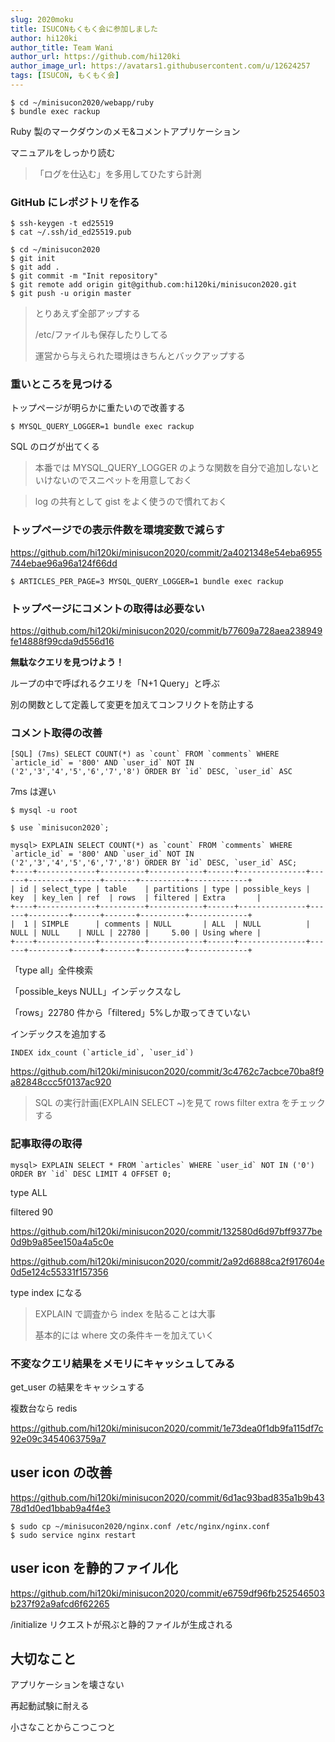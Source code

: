 ```yaml
---
slug: 2020moku
title: ISUCONもくもく会に参加しました
author: hi120ki
author_title: Team Wani
author_url: https://github.com/hi120ki
author_image_url: https://avatars1.githubusercontent.com/u/12624257
tags: [ISUCON, もくもく会]
---
```


<!--truncate-->

```
$ cd ~/minisucon2020/webapp/ruby
$ bundle exec rackup
```

Ruby 製のマークダウンのメモ&コメントアプリケーション

マニュアルをしっかり読む

> 「ログを仕込む」を多用してひたすら計測

### GitHub にレポジトリを作る

```
$ ssh-keygen -t ed25519
$ cat ~/.ssh/id_ed25519.pub
```

```
$ cd ~/minisucon2020
$ git init
$ git add .
$ git commit -m "Init repository"
$ git remote add origin git@github.com:hi120ki/minisucon2020.git
$ git push -u origin master
```

> とりあえず全部アップする
>
> /etc/ファイルも保存したりしてる
>
> 運営から与えられた環境はきちんとバックアップする

### 重いところを見つける

トップページが明らかに重たいので改善する

```
$ MYSQL_QUERY_LOGGER=1 bundle exec rackup
```

SQL のログが出てくる

> 本番では MYSQL_QUERY_LOGGER のような関数を自分で追加しないといけないのでスニペットを用意しておく

> log の共有として gist をよく使うので慣れておく

### トップページでの表示件数を環境変数で減らす

<https://github.com/hi120ki/minisucon2020/commit/2a4021348e54eba6955744ebae96a96a124f66dd>

```
$ ARTICLES_PER_PAGE=3 MYSQL_QUERY_LOGGER=1 bundle exec rackup
```

### トップページにコメントの取得は必要ない

<https://github.com/hi120ki/minisucon2020/commit/b77609a728aea238949fe14888f99cda9d556d16>

**無駄なクエリを見つけよう！**

ループの中で呼ばれるクエリを「N+1 Query」と呼ぶ

別の関数として定義して変更を加えてコンフリクトを防止する

### コメント取得の改善

```
[SQL] (7ms) SELECT COUNT(*) as `count` FROM `comments` WHERE `article_id` = '800' AND `user_id` NOT IN ('2','3','4','5','6','7','8') ORDER BY `id` DESC, `user_id` ASC
```

7ms は遅い

```
$ mysql -u root

$ use `minisucon2020`;

mysql> EXPLAIN SELECT COUNT(*) as `count` FROM `comments` WHERE `article_id` = '800' AND `user_id` NOT IN ('2','3','4','5','6','7','8') ORDER BY `id` DESC, `user_id` ASC;
+----+-------------+----------+------------+------+---------------+------+---------+------+-------+----------+-------------+
| id | select_type | table    | partitions | type | possible_keys | key  | key_len | ref  | rows  | filtered | Extra       |
+----+-------------+----------+------------+------+---------------+------+---------+------+-------+----------+-------------+
|  1 | SIMPLE      | comments | NULL       | ALL  | NULL          | NULL | NULL    | NULL | 22780 |     5.00 | Using where |
+----+-------------+----------+------------+------+---------------+------+---------+------+-------+----------+-------------+
```

「type all」全件検索

「possible_keys NULL」インデックスなし

「rows」22780 件から「filtered」5%しか取ってきていない

インデックスを追加する

```
INDEX idx_count (`article_id`, `user_id`)
```

<https://github.com/hi120ki/minisucon2020/commit/3c4762c7acbce70ba8f9a82848ccc5f0137ac920>

> SQL の実行計画(EXPLAIN SELECT ~)を見て rows filter extra をチェックする

### 記事取得の取得

```
mysql> EXPLAIN SELECT * FROM `articles` WHERE `user_id` NOT IN ('0') ORDER BY `id` DESC LIMIT 4 OFFSET 0;
```

type ALL

filtered 90

<https://github.com/hi120ki/minisucon2020/commit/132580d6d97bff9377be0d9b9a85ee150a4a5c0e>

<https://github.com/hi120ki/minisucon2020/commit/2a92d6888ca2f917604e0d5e124c55331f157356>

type index になる

> EXPLAIN で調査から index を貼ることは大事
>
> 基本的には where 文の条件キーを加えていく

### 不変なクエリ結果をメモリにキャッシュしてみる

get_user の結果をキャッシュする

複数台なら redis

<https://github.com/hi120ki/minisucon2020/commit/1e73dea0f1db9fa115df7c92e09c3454063759a7>

## user icon の改善

<https://github.com/hi120ki/minisucon2020/commit/6d1ac93bad835a1b9b4378d1d0ed1bbab9a4f4e3>

```
$ sudo cp ~/minisucon2020/nginx.conf /etc/nginx/nginx.conf
$ sudo service nginx restart
```

## user icon を静的ファイル化

<https://github.com/hi120ki/minisucon2020/commit/e6759df96fb252546503b237f92a9afcd6f62265>

/initialize リクエストが飛ぶと静的ファイルが生成される

## 大切なこと

アプリケーションを壊さない

再起動試験に耐える

小さなことからこつこつと
